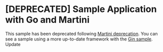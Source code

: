 # [DEPRECATED] Sample Application with Go and Martini

This sample has been deprecated following [Martini deprecation](https://github.com/go-martini/martini). You can see a sample using a more up-to-date framework with the [Gin sample](https://go-gin.is-easy-on-scalingo.com/).
Update
